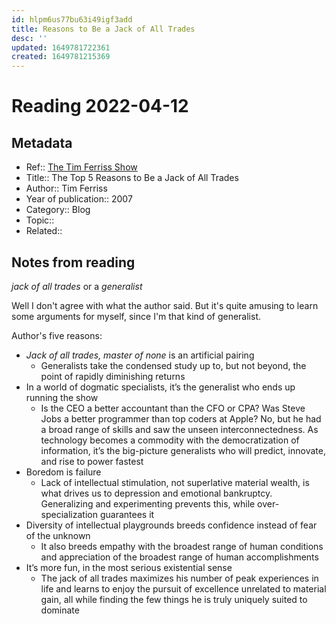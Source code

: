 ```yaml
---
id: hlpm6us77bu63i49igf3add
title: Reasons to Be a Jack of All Trades
desc: ''
updated: 1649781722361
created: 1649781215369
---
```

# Reading 2022-04-12

## Metadata

- Ref:: [The Tim Ferriss Show](https://tim.blog/2007/09/14/the-top-5-reasons-to-be-a-jack-of-all-trades/)
- Title:: The Top 5 Reasons to Be a Jack of All Trades
- Author:: Tim Ferriss
- Year of publication:: 2007
- Category:: Blog
- Topic:: 
- Related:: 

## Notes from reading

*jack of all trades* or a *generalist*

Well I don't agree with what the author said. But it's quite amusing to learn some arguments for myself, since I'm that kind of generalist.

Author's five reasons:
- *Jack of all trades, master of none* is an artificial pairing
    - Generalists take the condensed study up to, but not beyond, the point of rapidly diminishing returns
- In a world of dogmatic specialists, it’s the generalist who ends up running the show
    - Is the CEO a better accountant than the CFO or CPA? Was Steve Jobs a better programmer than top coders at Apple? No, but he had a broad range of skills and saw the unseen interconnectedness. As technology becomes a commodity with the democratization of information, it’s the big-picture generalists who will predict, innovate, and rise to power fastest
- Boredom is failure
    - Lack of intellectual stimulation, not superlative material wealth, is what drives us to depression and emotional bankruptcy. Generalizing and experimenting prevents this, while over-specialization guarantees it
- Diversity of intellectual playgrounds breeds confidence instead of fear of the unknown
    - It also breeds empathy with the broadest range of human conditions and appreciation of the broadest range of human accomplishments
- It’s more fun, in the most serious existential sense
    - The jack of all trades maximizes his number of peak experiences in life and learns to enjoy the pursuit of excellence unrelated to material gain, all while finding the few things he is truly uniquely suited to dominate